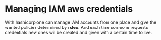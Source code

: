 # Managing IAM aws credentials
With hashicorp one can manage IAM accounts from one place and give the wanted policies determined by **roles**. And each time someone requests credentials new ones will be created and given with a certain time to live.
